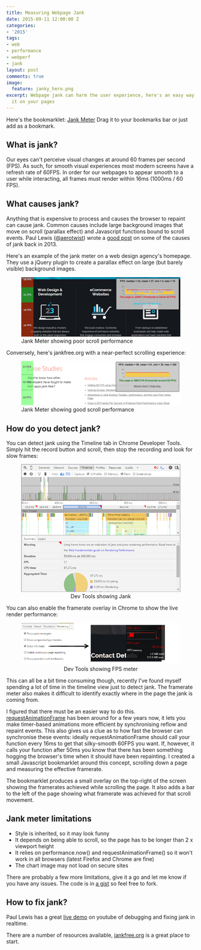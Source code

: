 ```yaml
---
title: Measuring Webpage Jank
date: 2015-09-11 12:00:00 Z
categories:
- '2015'
tags:
- web
- performance
- webperf
- jank
layout: post
comments: true
image:
  feature: janky_hero.png
excerpt: Webpage jank can harm the user experience, here's an easy way to measure
  it on your pages
---
```


Here's the bookmarklet: 
<a style="cursor:alias;" class="btn btn-block" href='javascript:(function(e){function t(){for(var e=document.getElementsByClassName("fpser-lay"),t=e.length-1,n=t;n>=0;n--)try{document.body.removeChild(e[n])}catch(r){continue}var r=document.getElementById("fpser");r&&r.parentNode.removeChild(r)}function n(){if(t(),e.scrollTo(0,0),count=0,sh=Math.max(document.documentElement.clientHeight,e.innerHeight||0),h=Math.max(document.body.offsetHeight,document.body.scrollHeight)-sh,chunk=100,h-100<0)throw alert("I need to scroll, please reduce your browser height or choose a longer page!"),"Too short";fA=[],e.requestAnimationFrame(r),ll=!1}function r(){return ll?(e.scrollBy(0,chunk),tl=performance.now(),fA.push(parseInt(1e3/(tl-ll))),ll=tl,count+=chunk,void(count>=h?(e.scrollTo(0,0),l(fA)):e.requestAnimationFrame(r))):(ll=performance.now(),void e.requestAnimationFrame(r))}function o(e){d=a(e,100);var t=350,n=1,r=Math.max(parseInt(t/e.length-n),2),o="https://chart.googleapis.com/chart?chbh="+r+","+n+"&cht=bvs&chxt=y&chf=bg,s,00000000&chs=350x60&chm=D,FF0000,1,0,2,1&chd="+d;return console.log(o.length),o.substr(0,o.length-1)}function a(e,t){var n="e:";for(i=0,len=e.length;i<len;i++){var r=new Number(e[i]),o=Math.floor(s*s*r/t);if(o>s*s-1)n+="..";else if(0>o)n+="__";else{var a=Math.floor(o/s),l=o-s*a;n+=c.charAt(a)+c.charAt(l)}}return n}function l(e){var t=e.slice(0);e.sort(function(e,t){return e-t});var n=Math.floor(e.length/2);if(e.length%2)var r=e[n];else var r=(e[n-1]+e[n])/2;for(var a=e[0],l=e[e.length-1],i=0,c=0;c<e.length;c++)i+=e[c];var s=parseInt(i/e.length),p=o(t),d=document.createElement("div");d.id="fpser",d.style.cssText+=";font-family:sans-serif;font-weight:bold;width:400px;background:rgba(200,200,200,0.9);position:fixed;top:10px;right:10px;z-index:10002;padding:5px;box-shadow: 0px 0px 5px 2px rgba(0,0,0,0.75);text-align:center";var m=document.createElement("p");m.innerHTML="FPS: median = "+r+", mean = "+s+", min = "+a+", max = "+l,p2=document.createElement("p"),50>=r?(p2.style.color="red",p2.innerHTML="This page is JANKY (Framerate is below 50 FPS)"):r>=59?(p2.style.color="green",p2.innerHTML="This page is SMOOTH (Framerate around 60 FPS)"):(p2.style.color="yellow",p2.innerHTML="This page is ALMOST JANKY (Framerate above 50 FPS)"),p3=document.createElement("p"),p3.innerHTML="<a href=\"https://webperf.ninja/2015/jank-meter\">What is this?</a> | <a href=\"#\" onclick=\"window.FPS.cl();\">Hide this</a>.";var c=document.createElement("img");c.src=p,d.appendChild(m),d.appendChild(c),d.appendChild(p2),d.appendChild(p3),document.body.appendChild(d);for(var u=0,c=sh;c<=h+sh;c+=100){var p=document.createElement("div");p.className="fpser-lay";var g="";if(g=parseInt(t[u])<50?"255,55,0":parseInt(t[u])<59?"255,255,0":parseInt(t[u])>0?"55,255,55":"55,55,55",p.style.cssText+=";border-bottom:1px solid black;line-height:"+chunk+"px;text-align:center;font-weight:bold;z-index:10001;position:absolute;width:80px;height:"+chunk+"px;left:0;top:"+c+"px;background:rgba("+g+",0.5);",parseInt(t[u])>0){var f=document.createElement("p");f.style.cssText+=";margin:0px",f.innerHTML=t[u]+" FPS",p.appendChild(f)}document.body.appendChild(p),u++}var p=document.createElement("div");p.className="fpser-lay",p.style.cssText+=";z-index:10001;position:absolute;width:80px;height:"+sh+"px;left:0;top:0;background:rgba(55,55,55,0.5);",document.body.appendChild(p)}var c="ABCDEFGHIJKLMNOPQRSTUVWXYZabcdefghijklmnopqrstuvwxyz0123456789-.",s=c.length;n(),e.FPS={},e.FPS.cl=t})(window);'>Jank Meter</a>
 Drag it to your bookmarks bar or just add as a bookmark.

## What is jank?
Our eyes can't perceive visual changes at around 60 frames per second (FPS). As such, for smooth visual experiences most modern screens have a refresh rate of 60FPS. In order for our webpages to appear smooth to a user while interacting, all frames must render within 16ms (1000ms / 60 FPS). 

## What causes jank?
Anything that is expensive to process and causes the browser to repaint can cause jank. Common causes include large background images that move on scroll (parallax effect) and Javascript functions bound to scroll events. Paul Lewis ([@aerotwist](https://twitter.com/aerotwist)) wrote a [good post](http://calendar.perfplanet.com/2013/the-runtime-performance-checklist/) on some of the causes of jank back in 2013.

Here's an example of the jank meter on a web design agency's homepage. They use a jQuery plugin to create a parallax effect on large (but barely visible) background images.

<figure>
<img src="/images/janky_site2.png"/>
<figcaption>Jank Meter showing poor scroll performance</figcaption>
</figure>

Conversely, here's jankfree.org with a near-perfect scrolling experience:

<figure>
<img src="/images/jankfree_site2.png"/>
<figcaption>Jank Meter showing good scroll performance</figcaption>
</figure>

## How do you detect jank?
You can detect jank using the Timeline tab in Chrome Developer Tools. Simply hit the record button and scroll, then stop the recording and look for slow frames:

<figure align="center">
<img src="/images/devtools.png"/>
<figcaption>Dev Tools showing Jank</figcaption>
</figure>

You can also enable the framerate overlay in Chrome to show the live render performance:

<figure align="center">
<img src="/images/framerate.png"/>
<figcaption>Dev Tools showing FPS meter</figcaption>
</figure>

This can all be a bit time consuming though, recently I've found myself spending a lot of time in the timeline view just to detect jank.
The framerate meter also makes it difficult to identify exactly where in the page the jank is coming from.

I figured that there must be an easier way to do this. [requestAnimationFrame](http://www.paulirish.com/2011/requestanimationframe-for-smart-animating/) has been around for a few years now, it lets you make timer-based animations more efficient by synchronising reflow and repaint events.
This also gives us a clue as to how fast the browser can synchronise these events: ideally requestAnimationFrame should call your function every 16ms to get that silky-smooth 60FPS you want. If, however, it calls your function after 50ms you know that there has been something hogging the browser's time when it should have been repainting.
I created a small Javascript bookmarklet around this concept, scrolling down a page and measuring the effective framerate.

The bookmarklet produces a small overlay on the top-right of the screen showing the framerates achieved while scrolling the page. It also adds a bar to the left of the page showing what framerate was achieved for that scroll movement.

## Jank meter limitations
* Style is inherited, so it may look funny
* It depends on being able to scroll, so the page has to be longer than 2 x viewport height
* It relies on performance.now() and requestAnimationFrame() so it won't work in all browsers (latest Firefox and Chrome are fine)
* The chart image may not load on secure sites

There are probably a few more limitations, give it a go and let me know if you have any issues.
The code is in [a gist](https://gist.github.com/simonhearne/ef145e2732f2082771d3) so feel free to fork.

## How to fix jank?

Paul Lewis has a great [live demo](https://www.youtube.com/watch?v=QU1JAW5LRKU) on youtube of debugging and fixing jank in realtime.

There are a number of resources available, [jankfree.org](https://jankfree.org) is a great place to start.
